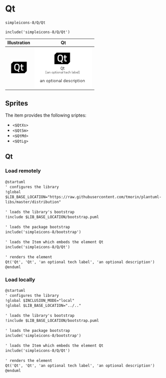 # Qt


```text
simpleicons-8/Q/Qt
```

```text
include('simpleicons-8/Q/Qt')
```



| Illustration | Qt |
| :---: | :---: |
| ![illustration for Illustration](../../simpleicons-8/Q/Qt.png) | ![illustration for Qt](../../simpleicons-8/Q/Qt.Local.png) |



## Sprites
The item provides the following sriptes:

- `<$QtXs>`
- `<$QtSm>`
- `<$QtMd>`
- `<$QtLg>`





## Qt

### Load remotely
```plantuml
@startuml
' configures the library
!global $LIB_BASE_LOCATION="https://raw.githubusercontent.com/tmorin/plantuml-libs/master/distribution"

' loads the library's bootstrap
!include $LIB_BASE_LOCATION/bootstrap.puml

' loads the package bootstrap
include('simpleicons-8/bootstrap')

' loads the Item which embeds the element Qt
include('simpleicons-8/Q/Qt')

' renders the element
Qt('Qt', 'Qt', 'an optional tech label', 'an optional description')
@enduml
```

### Load locally
```plantuml
@startuml
' configures the library
!global $INCLUSION_MODE="local"
!global $LIB_BASE_LOCATION="../.."

' loads the library's bootstrap
!include $LIB_BASE_LOCATION/bootstrap.puml

' loads the package bootstrap
include('simpleicons-8/bootstrap')

' loads the Item which embeds the element Qt
include('simpleicons-8/Q/Qt')

' renders the element
Qt('Qt', 'Qt', 'an optional tech label', 'an optional description')
@enduml
```

